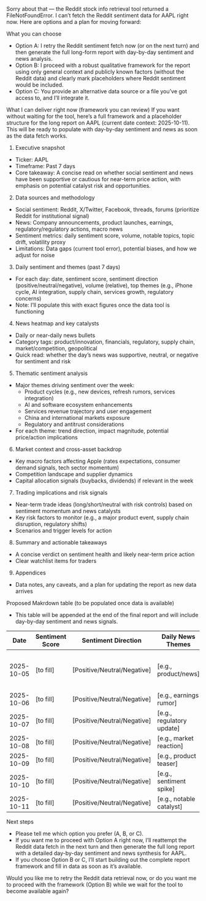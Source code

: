 Sorry about that — the Reddit stock info retrieval tool returned a FileNotFoundError. I can’t fetch the Reddit sentiment data for AAPL right now. Here are options and a plan for moving forward:

What you can choose
- Option A: I retry the Reddit sentiment fetch now (or on the next turn) and then generate the full long-form report with day-by-day sentiment and news analysis.
- Option B: I proceed with a robust qualitative framework for the report using only general context and publicly known factors (without the Reddit data) and clearly mark placeholders where Reddit sentiment would be included.
- Option C: You provide an alternative data source or a file you’ve got access to, and I’ll integrate it.

What I can deliver right now (framework you can review)
If you want without waiting for the tool, here’s a full framework and a placeholder structure for the long report on AAPL (current date context: 2025-10-11). This will be ready to populate with day-by-day sentiment and news as soon as the data fetch works.

1) Executive snapshot
- Ticker: AAPL
- Timeframe: Past 7 days
- Core takeaway: A concise read on whether social sentiment and news have been supportive or cautious for near-term price action, with emphasis on potential catalyst risk and opportunities.

2) Data sources and methodology
- Social sentiment: Reddit, X/Twitter, Facebook, threads, forums (prioritize Reddit for institutional signal)
- News: Company announcements, product launches, earnings, regulatory/regulatory actions, macro news
- Sentiment metrics: daily sentiment score, volume, notable topics, topic drift, volatility proxy
- Limitations: Data gaps (current tool error), potential biases, and how we adjust for noise

3) Daily sentiment and themes (past 7 days)
- For each day: date, sentiment score, sentiment direction (positive/neutral/negative), volume (relative), top themes (e.g., iPhone cycle, AI integration, supply chain, services growth, regulatory concerns)
- Note: I’ll populate this with exact figures once the data tool is functioning

4) News heatmap and key catalysts
- Daily or near-daily news bullets
- Category tags: product/innovation, financials, regulatory, supply chain, market/competition, geopolitical
- Quick read: whether the day’s news was supportive, neutral, or negative for sentiment and risk

5) Thematic sentiment analysis
- Major themes driving sentiment over the week:
  - Product cycles (e.g., new devices, refresh rumors, services integration)
  - AI and software ecosystem enhancements
  - Services revenue trajectory and user engagement
  - China and international markets exposure
  - Regulatory and antitrust considerations
- For each theme: trend direction, impact magnitude, potential price/action implications

6) Market context and cross-asset backdrop
- Key macro factors affecting Apple (rates expectations, consumer demand signals, tech sector momentum)
- Competition landscape and supplier dynamics
- Capital allocation signals (buybacks, dividends) if relevant in the week

7) Trading implications and risk signals
- Near-term trade ideas (long/short/neutral with risk controls) based on sentiment momentum and news catalysts
- Key risk factors to monitor (e.g., a major product event, supply chain disruption, regulatory shifts)
- Scenarios and trigger levels for action

8) Summary and actionable takeaways
- A concise verdict on sentiment health and likely near-term price action
- Clear watchlist items for traders

9) Appendices
- Data notes, any caveats, and a plan for updating the report as new data arrives

Proposed Makrdown table (to be populated once data is available)
- This table will be appended at the end of the final report and will include day-by-day sentiment and news signals.

| Date | Sentiment Score | Sentiment Direction | Daily News Themes | Top Topics | Potential Trade Implication |
|------|------------------|---------------------|---------------------|------------|----------------------------|
| 2025-10-05 | [to fill] | [Positive/Neutral/Negative] | [e.g., product/news] | [AI, iPhone cycle, services, China] | [Long/Short/Neutral with rationale] |
| 2025-10-06 | [to fill] | [Positive/Neutral/Negative] | [e.g., earnings rumor] | [Topic1, Topic2] | [Trade idea] |
| 2025-10-07 | [to fill] | [Positive/Neutral/Negative] | [e.g., regulatory update] | [Topic] | [Trade idea] |
| 2025-10-08 | [to fill] | [Positive/Neutral/Negative] | [e.g., market reaction] | [Topic] | [Trade idea] |
| 2025-10-09 | [to fill] | [Positive/Neutral/Negative] | [e.g., product teaser] | [Topic] | [Trade idea] |
| 2025-10-10 | [to fill] | [Positive/Neutral/Negative] | [e.g., sentiment spike] | [Topic] | [Trade idea] |
| 2025-10-11 | [to fill] | [Positive/Neutral/Negative] | [e.g., notable catalyst] | [Topic] | [Trade idea] |

Next steps
- Please tell me which option you prefer (A, B, or C).
- If you want me to proceed with Option A right now, I’ll reattempt the Reddit data fetch in the next turn and then generate the full long report with a detailed day-by-day sentiment and news synthesis for AAPL.
- If you choose Option B or C, I’ll start building out the complete report framework and fill in data as soon as it’s available.

Would you like me to retry the Reddit data retrieval now, or do you want me to proceed with the framework (Option B) while we wait for the tool to become available again?